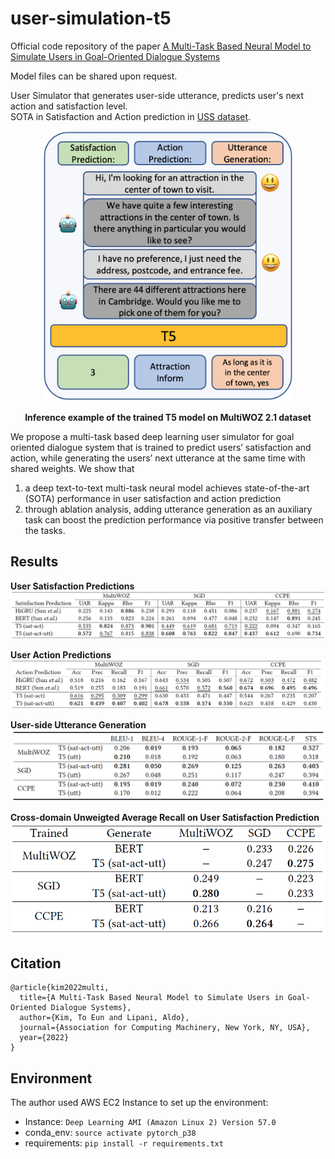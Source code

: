 # user-simulation-t5

Official code repository of the paper [A Multi-Task Based Neural Model to Simulate Users in Goal-Oriented Dialogue Systems](https://www.researchgate.net/publication/360276605_A_Multi-Task_Based_Neural_Model_to_Simulate_Users_in_Goal-Oriented_Dialogue_Systems)

Model files can be shared upon request.

User Simulator that generates user-side utterance, predicts user's next action and satisfaction level.  
SOTA in Satisfaction and Action prediction in [USS dataset](https://arxiv.org/pdf/2105.03748).

<p align="center">
    <img src="imgs/t5-mtl-diagram.png" width="400">
</p>
<p align="center">
    <b>Inference example of the trained T5 model on MultiWOZ 2.1 dataset</b>
</p>


We propose a multi-task based deep learning user simulator for goal oriented dialogue system that is trained to predict users’ satisfaction and action, while generating the users’ next utterance at the same time with shared weights. 
We show that 
1) a deep text-to-text multi-task neural model achieves state-of-the-art (SOTA) performance in user satisfaction and action prediction
2) through ablation analysis, adding utterance generation as an auxiliary task can boost the prediction performance via positive transfer between the tasks. 

## Results
**User Satisfaction Predictions**  
![satisfaction](imgs/satisfaction-table.png)  

**User Action Predictions**  
![action](imgs/action-table.png)  

**User-side Utterance Generation**  
![ug](imgs/ug-score-table.png)  

**Cross-domain Unweigted Average Recall on User Satisfaction Prediction**  
![satisfaction](imgs/cross-domain.png)  


## Citation
```
@article{kim2022multi,
  title={A Multi-Task Based Neural Model to Simulate Users in Goal-Oriented Dialogue Systems},
  author={Kim, To Eun and Lipani, Aldo},
  journal={Association for Computing Machinery, New York, NY, USA},
  year={2022}
}
```

## Environment
The author used AWS EC2 Instance to set up the environment:  

- Instance: `Deep Learning AMI (Amazon Linux 2) Version 57.0`  
- conda_env: `source activate pytorch_p38`
- requirements: `pip install -r requirements.txt`

